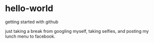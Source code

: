 # hello-world
getting started with github

just taking a break from googling myself, taking selfies, and posting my lunch menu to facebook.
